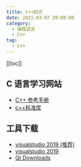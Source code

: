 ```yaml
---
title: C++初识
date: 2021-03-07 20:08:00
category: 
  - 编程语言
  - C++
tag: 
  - C++
---
```


<!-- more -->

[[toc]]

## C 语言学习网站

- [C++ 参考手册](https://zh.cppreference.com/w/%E9%A6%96%E9%A1%B5)
- [c++标准库](https://cplusplus.com/)

## 工具下载

- [visualstudio 2019 (推荐)](https://visualstudio.microsoft.com/zh-hans/vs/)
- [visualstudio 2019](https://learn.microsoft.com/zh-cn/visualstudio/releases/2019/release-notes)
- [Qt Downloads](https://download.qt.io/archive/qt/5.12/5.12.9/)
